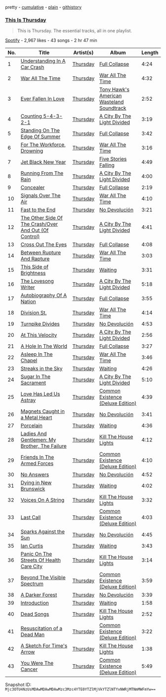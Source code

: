 pretty - [cumulative](/playlists/cumulative/37i9dQZF1DZ06evO3y3XCQ.md) - [plain](/playlists/plain/37i9dQZF1DZ06evO3y3XCQ) - [githistory](https://github.githistory.xyz/mackorone/spotify-playlist-archive/blob/main/playlists/plain/37i9dQZF1DZ06evO3y3XCQ)

### [This Is Thursday](https://open.spotify.com/playlist/37i9dQZF1DZ06evO3y3XCQ)

> This is Thursday\. The essential tracks, all in one playlist.

[Spotify](https://open.spotify.com/user/spotify) - 2,967 likes - 43 songs - 2 hr 47 min

| No. | Title | Artist(s) | Album | Length |
|---|---|---|---|---|
| 1 | [Understanding In A Car Crash](https://open.spotify.com/track/3U5TzKrZP6sqiR43LQArV7) | [Thursday](https://open.spotify.com/artist/61awhbNK16ku1uQyXRsQj5) | [Full Collapse](https://open.spotify.com/album/5HMT2y9yUoPH7yYhnyIpQo) | 4:24 |
| 2 | [War All The Time](https://open.spotify.com/track/43CG5O08Tj6ODmSWQ9pfvF) | [Thursday](https://open.spotify.com/artist/61awhbNK16ku1uQyXRsQj5) | [War All The Time](https://open.spotify.com/album/7gd57Ics8NX1LGdGgvYZ0t) | 4:32 |
| 3 | [Ever Fallen In Love](https://open.spotify.com/track/1UHmaVttRXoEd1ADmLgRIx) | [Thursday](https://open.spotify.com/artist/61awhbNK16ku1uQyXRsQj5) | [Tony Hawk's American Wasteland Soundtrack](https://open.spotify.com/album/1ttszNk2tbxuzeln1Ib7e0) | 2:52 |
| 4 | [Counting 5\-4\-3\-2\-1](https://open.spotify.com/track/33xbEG22XelcyasHEq6mfw) | [Thursday](https://open.spotify.com/artist/61awhbNK16ku1uQyXRsQj5) | [A City By The Light Divided](https://open.spotify.com/album/2XkMFgR8qy32N8s1U1fL1B) | 3:19 |
| 5 | [Standing On The Edge Of Summer](https://open.spotify.com/track/1DtLnHvLta8jPswUfplrfT) | [Thursday](https://open.spotify.com/artist/61awhbNK16ku1uQyXRsQj5) | [Full Collapse](https://open.spotify.com/album/5HMT2y9yUoPH7yYhnyIpQo) | 3:42 |
| 6 | [For The Workforce, Drowning](https://open.spotify.com/track/1lJBNe8CjXxTX8VoIHr0KX) | [Thursday](https://open.spotify.com/artist/61awhbNK16ku1uQyXRsQj5) | [War All The Time](https://open.spotify.com/album/7gd57Ics8NX1LGdGgvYZ0t) | 3:16 |
| 7 | [Jet Black New Year](https://open.spotify.com/track/0FYBAFCpiZyNxdat3MBc3t) | [Thursday](https://open.spotify.com/artist/61awhbNK16ku1uQyXRsQj5) | [Five Stories Falling](https://open.spotify.com/album/4CRIaDaZQ2gkHYnX5Fzzdj) | 4:49 |
| 8 | [Running From The Rain](https://open.spotify.com/track/4CRaYUB98nYPtL5P9TxMnD) | [Thursday](https://open.spotify.com/artist/61awhbNK16ku1uQyXRsQj5) | [A City By The Light Divided](https://open.spotify.com/album/2XkMFgR8qy32N8s1U1fL1B) | 4:00 |
| 9 | [Concealer](https://open.spotify.com/track/3EPVk0rM704NDj9hWDne63) | [Thursday](https://open.spotify.com/artist/61awhbNK16ku1uQyXRsQj5) | [Full Collapse](https://open.spotify.com/album/5HMT2y9yUoPH7yYhnyIpQo) | 2:19 |
| 10 | [Signals Over The Air](https://open.spotify.com/track/5k8viPkN0jExLQTlKsakKZ) | [Thursday](https://open.spotify.com/artist/61awhbNK16ku1uQyXRsQj5) | [War All The Time](https://open.spotify.com/album/7gd57Ics8NX1LGdGgvYZ0t) | 4:10 |
| 11 | [Fast to the End](https://open.spotify.com/track/0Fx8OAcWVq1Gugw29Ek4jd) | [Thursday](https://open.spotify.com/artist/61awhbNK16ku1uQyXRsQj5) | [No Devolución](https://open.spotify.com/album/4PEVf6yDaXTssEolwgf3cT) | 3:21 |
| 12 | [The Other Side Of The Crash/Over And Out \(Of Control\)](https://open.spotify.com/track/41fAJ4UTQemRnjRkJRstZk) | [Thursday](https://open.spotify.com/artist/61awhbNK16ku1uQyXRsQj5) | [A City By The Light Divided](https://open.spotify.com/album/2XkMFgR8qy32N8s1U1fL1B) | 4:41 |
| 13 | [Cross Out The Eyes](https://open.spotify.com/track/1HiBAaHMxp8Adf2XEqobn5) | [Thursday](https://open.spotify.com/artist/61awhbNK16ku1uQyXRsQj5) | [Full Collapse](https://open.spotify.com/album/5HMT2y9yUoPH7yYhnyIpQo) | 4:08 |
| 14 | [Between Rupture And Rapture](https://open.spotify.com/track/49ie1J8zRI73U2ve8dPuPq) | [Thursday](https://open.spotify.com/artist/61awhbNK16ku1uQyXRsQj5) | [War All The Time](https://open.spotify.com/album/7gd57Ics8NX1LGdGgvYZ0t) | 3:03 |
| 15 | [This Side of Brightness](https://open.spotify.com/track/5gOlzxxl94eXariShwCikl) | [Thursday](https://open.spotify.com/artist/61awhbNK16ku1uQyXRsQj5) | [Waiting](https://open.spotify.com/album/0tgqbw80QaxxdErDspThsa) | 3:31 |
| 16 | [The Lovesong Writer](https://open.spotify.com/track/4P43WSRtAwXXEjGGPZoEVb) | [Thursday](https://open.spotify.com/artist/61awhbNK16ku1uQyXRsQj5) | [A City By The Light Divided](https://open.spotify.com/album/2XkMFgR8qy32N8s1U1fL1B) | 5:18 |
| 17 | [Autobiography Of A Nation](https://open.spotify.com/track/0ALZo8QRVF93qCVyseIjNF) | [Thursday](https://open.spotify.com/artist/61awhbNK16ku1uQyXRsQj5) | [Full Collapse](https://open.spotify.com/album/5HMT2y9yUoPH7yYhnyIpQo) | 3:55 |
| 18 | [Division St.](https://open.spotify.com/track/3CzZpfMmfvB8ybUkqAYqvD) | [Thursday](https://open.spotify.com/artist/61awhbNK16ku1uQyXRsQj5) | [War All The Time](https://open.spotify.com/album/7gd57Ics8NX1LGdGgvYZ0t) | 4:14 |
| 19 | [Turnpike Divides](https://open.spotify.com/track/1FgPKrJkqR16RSdDUMBUSA) | [Thursday](https://open.spotify.com/artist/61awhbNK16ku1uQyXRsQj5) | [No Devolución](https://open.spotify.com/album/4PEVf6yDaXTssEolwgf3cT) | 4:53 |
| 20 | [At This Velocity](https://open.spotify.com/track/3H9eREtPUuMFijG1ryHqQ6) | [Thursday](https://open.spotify.com/artist/61awhbNK16ku1uQyXRsQj5) | [A City By The Light Divided](https://open.spotify.com/album/2XkMFgR8qy32N8s1U1fL1B) | 2:56 |
| 21 | [A Hole In The World](https://open.spotify.com/track/5fNCiYldS7oqIuOuTuKRGM) | [Thursday](https://open.spotify.com/artist/61awhbNK16ku1uQyXRsQj5) | [Full Collapse](https://open.spotify.com/album/5HMT2y9yUoPH7yYhnyIpQo) | 3:27 |
| 22 | [Asleep In The Chapel](https://open.spotify.com/track/4tKjOaJ6994Fj1DcJGKriC) | [Thursday](https://open.spotify.com/artist/61awhbNK16ku1uQyXRsQj5) | [War All The Time](https://open.spotify.com/album/7gd57Ics8NX1LGdGgvYZ0t) | 3:46 |
| 23 | [Streaks in the Sky](https://open.spotify.com/track/6gHLLRQFPezsdsDieIVbJ5) | [Thursday](https://open.spotify.com/artist/61awhbNK16ku1uQyXRsQj5) | [Waiting](https://open.spotify.com/album/0tgqbw80QaxxdErDspThsa) | 4:26 |
| 24 | [Sugar In The Sacrament](https://open.spotify.com/track/0sWGnySFvSRZPr5Swr6nLx) | [Thursday](https://open.spotify.com/artist/61awhbNK16ku1uQyXRsQj5) | [A City By The Light Divided](https://open.spotify.com/album/2XkMFgR8qy32N8s1U1fL1B) | 5:10 |
| 25 | [Love Has Led Us Astray](https://open.spotify.com/track/5jA3QscamkgTWvlw44eIo4) | [Thursday](https://open.spotify.com/artist/61awhbNK16ku1uQyXRsQj5) | [Common Existence \(Deluxe Edition\)](https://open.spotify.com/album/5LHF03QKaoBRZeMcXMrsRj) | 4:39 |
| 26 | [Magnets Caught in a Metal Heart](https://open.spotify.com/track/3Z2WgsYnfMGztp5NuMNj2M) | [Thursday](https://open.spotify.com/artist/61awhbNK16ku1uQyXRsQj5) | [No Devolución](https://open.spotify.com/album/4PEVf6yDaXTssEolwgf3cT) | 3:41 |
| 27 | [Porcelain](https://open.spotify.com/track/0FvQmcMVyGBBVjI81CvEbh) | [Thursday](https://open.spotify.com/artist/61awhbNK16ku1uQyXRsQj5) | [Waiting](https://open.spotify.com/album/0tgqbw80QaxxdErDspThsa) | 4:36 |
| 28 | [Ladies And Gentlemen: My Brother, The Failure](https://open.spotify.com/track/2cnaAWNXkZnCaRN6OZWaBS) | [Thursday](https://open.spotify.com/artist/61awhbNK16ku1uQyXRsQj5) | [Kill The House Lights](https://open.spotify.com/album/6xvMuGE41qYGptrpxahFZP) | 4:12 |
| 29 | [Friends In The Armed Forces](https://open.spotify.com/track/4IALJqOdZE5pwUaL6ag1Ko) | [Thursday](https://open.spotify.com/artist/61awhbNK16ku1uQyXRsQj5) | [Common Existence \(Deluxe Edition\)](https://open.spotify.com/album/5LHF03QKaoBRZeMcXMrsRj) | 4:10 |
| 30 | [No Answers](https://open.spotify.com/track/1bOU4Dk4iw4N2XXP3JRm0P) | [Thursday](https://open.spotify.com/artist/61awhbNK16ku1uQyXRsQj5) | [No Devolución](https://open.spotify.com/album/4PEVf6yDaXTssEolwgf3cT) | 4:52 |
| 31 | [Dying in New Brunswick](https://open.spotify.com/track/2HYHnHXUSQwczdpFQKW7xg) | [Thursday](https://open.spotify.com/artist/61awhbNK16ku1uQyXRsQj5) | [Waiting](https://open.spotify.com/album/0tgqbw80QaxxdErDspThsa) | 4:02 |
| 32 | [Voices On A String](https://open.spotify.com/track/1x4hsESxhGafiTFQDIAsCx) | [Thursday](https://open.spotify.com/artist/61awhbNK16ku1uQyXRsQj5) | [Kill The House Lights](https://open.spotify.com/album/6xvMuGE41qYGptrpxahFZP) | 3:32 |
| 33 | [Last Call](https://open.spotify.com/track/4LKXbWFPS9uTbkziBl3L7g) | [Thursday](https://open.spotify.com/artist/61awhbNK16ku1uQyXRsQj5) | [Common Existence \(Deluxe Edition\)](https://open.spotify.com/album/5LHF03QKaoBRZeMcXMrsRj) | 4:03 |
| 34 | [Sparks Against the Sun](https://open.spotify.com/track/3Z6YLC5MoKWjqepMsH7k6k) | [Thursday](https://open.spotify.com/artist/61awhbNK16ku1uQyXRsQj5) | [No Devolución](https://open.spotify.com/album/4PEVf6yDaXTssEolwgf3cT) | 4:45 |
| 35 | [Ian Curtis](https://open.spotify.com/track/4fePHGj7DmOzuMRccSAgpO) | [Thursday](https://open.spotify.com/artist/61awhbNK16ku1uQyXRsQj5) | [Waiting](https://open.spotify.com/album/0tgqbw80QaxxdErDspThsa) | 3:43 |
| 36 | [Panic On The Streets Of Health Care City](https://open.spotify.com/track/3bVrg3T1DUbhHYGVdcK78x) | [Thursday](https://open.spotify.com/artist/61awhbNK16ku1uQyXRsQj5) | [Kill The House Lights](https://open.spotify.com/album/6xvMuGE41qYGptrpxahFZP) | 3:14 |
| 37 | [Beyond The Visible Spectrum](https://open.spotify.com/track/1v1xzaGKeKyjb8kuinY47z) | [Thursday](https://open.spotify.com/artist/61awhbNK16ku1uQyXRsQj5) | [Common Existence \(Deluxe Edition\)](https://open.spotify.com/album/5LHF03QKaoBRZeMcXMrsRj) | 3:59 |
| 38 | [A Darker Forest](https://open.spotify.com/track/52rlffXbQz0acv4hYV3YDr) | [Thursday](https://open.spotify.com/artist/61awhbNK16ku1uQyXRsQj5) | [No Devolución](https://open.spotify.com/album/4PEVf6yDaXTssEolwgf3cT) | 3:39 |
| 39 | [Introduction](https://open.spotify.com/track/530YND7Asd4qwUgcXXVQ8b) | [Thursday](https://open.spotify.com/artist/61awhbNK16ku1uQyXRsQj5) | [Waiting](https://open.spotify.com/album/0tgqbw80QaxxdErDspThsa) | 1:58 |
| 40 | [Dead Songs](https://open.spotify.com/track/6n8fU7QWxnywGUQbCFqyTF) | [Thursday](https://open.spotify.com/artist/61awhbNK16ku1uQyXRsQj5) | [Kill The House Lights](https://open.spotify.com/album/6xvMuGE41qYGptrpxahFZP) | 2:52 |
| 41 | [Resuscitation of a Dead Man](https://open.spotify.com/track/6V2cc0uw6vMEDGsCEF6N1k) | [Thursday](https://open.spotify.com/artist/61awhbNK16ku1uQyXRsQj5) | [Common Existence \(Deluxe Edition\)](https://open.spotify.com/album/5LHF03QKaoBRZeMcXMrsRj) | 3:22 |
| 42 | [A Sketch For Time's Arrow](https://open.spotify.com/track/7f1BLzNWamtnJlF7YG52Am) | [Thursday](https://open.spotify.com/artist/61awhbNK16ku1uQyXRsQj5) | [Kill The House Lights](https://open.spotify.com/album/6xvMuGE41qYGptrpxahFZP) | 1:38 |
| 43 | [You Were The Cancer](https://open.spotify.com/track/5T3aOfEHkhipnFkPqBADjj) | [Thursday](https://open.spotify.com/artist/61awhbNK16ku1uQyXRsQj5) | [Common Existence \(Deluxe Edition\)](https://open.spotify.com/album/5LHF03QKaoBRZeMcXMrsRj) | 5:49 |

Snapshot ID: `Mjc3OTU4NzUsMDAwMDAwMDAwMzc3Mzc4YTE0YTZlMjVkYTZlNTYxNWRjMTNmMWFmYw==`
